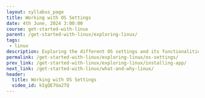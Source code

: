 ```yaml
---
layout: syllabus_page
title: Working with OS Settings
date: 4th June, 2024 3:00:00
course: get-started-with-linux
parent: /get-started-with-linux/exploring-linux/
tags:
 - linux
description: Exploring the different OS settings and its functionalities
permalink: /get-started-with-linux/exploring-linux/os-settings/
prev_link: /get-started-with-linux/exploring-linux/installing-app/
next_link: /get-started-with-linux/what-and-why-linux/
header:
  title: Working with OS Settings
  video_id: kIgQE7Ua2TQ
---
```

